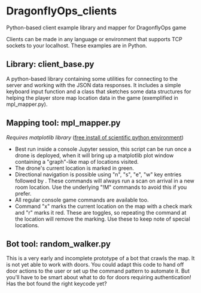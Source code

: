 # DragonflyOps_clients
Python-based client example library and mapper for DragonflyOps game

Clients can be made in any language or environment that supports TCP sockets to your localhost. These examples are in Python.

## Library: client_base.py
A python-based library containing some utilities for connecting to the server and working with the JSON data responses.
It includes a simple keyboard input function and a class that sketches some data structures for helping the player store map location data in the game (exemplified in mpl_mapper.py).

## Mapping tool: mpl_mapper.py
*Requires matplotlib library* ([free install of scientific python environment](http://www.anaconda.com))

 - Best run inside a console Jupyter session, this script can be run once a drone is deployed, when it will bring up a
matplotlib plot window containing a "graph"-like map of locations visited.
 - The drone's current location is marked in green.
 - Directional navigation is possible using "n", "s", "e", "w" key entries followed by <RETURN>. These commands will always run a scan on arrival
in a new room location. Use the underlying "!M<direction>" commands to avoid this if you prefer.
 - All regular console game commands are available too.
 - Command "x" marks the current location on the map with a check mark and "r" marks it red. These are toggles,
so repeating the command at the location will remove the marking. Use these to keep note of special locations.

## Bot tool: random_walker.py
This is a very early and incomplete prototype of a bot that crawls the map. It is not yet able to work with doors. You could adapt this code to hand off door actions to the user or
set up the command pattern to automate it. But you'll have to be smart about what to do for doors requiring authentication! Has the bot found the right keycode yet?

